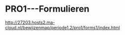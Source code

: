 # PRO1---Formulieren
http://27203.hosts2.ma-cloud.nl/bewijzenmap/periode1.2/pro1/forms1/index.html

